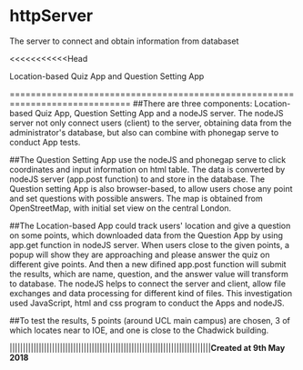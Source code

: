 # httpServer
The server to connect and obtain information from databaset


<<<<<<<<<<<Head

Location-based Quiz App and Question Setting App

=============================================================================
##There are three components: Location-based Quiz App, Question Setting App and a nodeJS server. The nodeJS server not only connect users (client) to the server, obtaining data from the administrator's database, but also can combine with phonegap serve to conduct App tests. 

##The Question Setting App use the nodeJS and phonegap serve to click coordinates and input information on html table. The data is converted by nodeJS server (app.post function) to and store in the database. The Question setting App is also browser-based, to allow users chose any point and set questions with possible answers. The map is obtained from OpenStreetMap, with initial set view on the central London.

##The Location-based App could track users' location and give a question on some points, which downloaded data from the Question App by using app.get function in nodeJS server. When users close to the given points, a popup will show they are approaching and please answer the quiz on different give points. And then a new difined app.post function will submit the results, which are name, question, and the answer value will transform to database. The nodeJS helps to connect the server and client, allow file exchanges and data processing for different kind of files. This investigation used JavaScript, html and css program to conduct the Apps and nodeJS.  

##To test the results, 5 points (around UCL main campus) are chosen, 3 of which locates near to IOE, and one is close to the Chadwick building. 








||||||||||||||||||||||||||||||||||||||||||||||||||||||||||||||||||||||||||||****Created at 9th May 2018****
